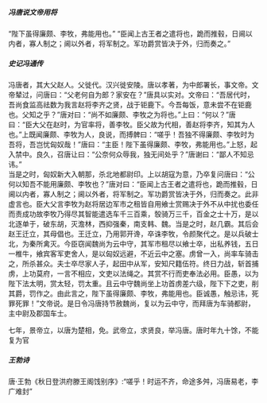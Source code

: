 ##### 冯唐说文帝用将
“陛下虽得廉颇、李牧，弗能用也。”
“臣闻上古王者之遣将也，跪而推毂，日阃以内者，寡人制之；阃以外者，将军制之。军功爵赏皆决于外，归而奏之。”


##### 史记冯通传
冯唐者，其大父赵人。父徙代。汉兴徙安陵。唐以孝著，为中郎署长，事文帝。文帝辇过，问唐曰：“父老何自为郎？家安在？”唐具以实对。文帝曰：“吾居代时，吾尚食监高祛数为我言赵将李齐之贤，战于钜鹿下。今吾每饭，意未尝不在钜鹿也。父知之乎？”唐对曰：“尚不如廉颇、李牧之为将也。”上曰：“何以？”唐曰：“臣大父在赵时，为官率将，善李牧。臣父故为代相，善赵将李齐，知其为人也。”上既闻廉颇、李牧为人，良说，而搏髀曰：“嗟乎！吾独不得廉颇、李牧时为吾将，吾岂忧匈奴哉！”唐曰：“主臣！陛下虽得廉颇、李牧，弗能用也。”上怒，起入禁中。良久，召唐让曰：“公奈何众辱我，独无间处乎？”唐谢曰：“鄙人不知忌讳。”  
当是之时，匈奴新大入朝那，杀北地都尉印。上以胡寇为意，乃卒复问唐曰：“公何以知吾不能用廉颇、李牧也？”唐对曰：“臣闻上古王者之遣将也，跪而推毂，日阃以内者，寡人制之；阃以外者，将军制之。军功爵赏皆决于外，归而奏之。此非虚言也。臣大父言李牧为赵将居边军市之租皆自用飨士赏赐决于外不从中扰也委任而责成功故李牧乃得尽其智能遣选车千三百乘，彀骑万三千，百金之士十万，是以北逐单于，破东胡，灭澹林，西抑强秦，南支韩、魏。当是之时，赵几霸。其后会赵王迁立，其母倡也。王迁立，乃用郭开谗，卒诛李牧，令颜聚代之。是以兵破士北，为秦所禽灭。今臣窃闻魏尚为云中守，其军市租尽以飨士卒，出私养钱，五日一椎牛，飨宾客军吏舍人，是以匈奴远避，不近云中之塞。虏曾一入，尚率车骑击之，所杀甚众。夫士卒尽家人子，起田中从军，安知尺籍伍符。终日力战，斩首捕虏，上功莫府，一言不相应，文吏以法绳之。其赏不行而吏奉法必用。臣愚，以为陛下法太明，赏太轻，罚太重。且云中守魏尚坐上功首虏差六级，陛下下之吏，削其爵，罚作之。由此言之，陛下虽得廉颇、李牧，弗能用也。臣诚愚，触忌讳，死罪死罪！”文帝说。是日令冯唐持节赦魏尚，复以为云中守，而拜唐为车骑都尉，主中尉及郡国车士。  

七年，景帝立，以唐为楚相，免。武帝立，求贤良，举冯唐。唐时年九十馀，不能复为官

##### 王勃诗
唐·王勃《秋日登洪府滕王阁饯别序》:“嗟乎！时运不齐，命途多舛，冯唐易老，李广难封”